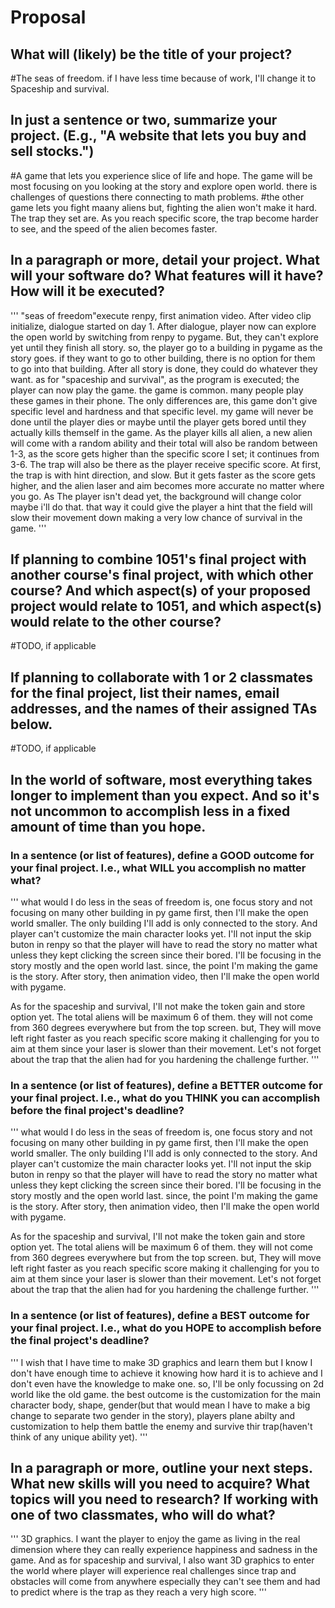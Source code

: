 # Proposal

## What will (likely) be the title of your project?
#The seas of freedom. if I have less time because of work, I'll change it to Spaceship and survival.

## In just a sentence or two, summarize your project. (E.g., "A website that lets you buy and sell stocks.")

#A game that lets you experience slice of life and hope. The game will be most focusing on you looking at the story and explore open world. there is challenges of questions there connecting to math problems.
#the other game lets you fight maany aliens but, fighting the alien won't make it hard. The trap they set are. As you reach specific score, the trap become harder to see, and the speed of the alien becomes faster. 

## In a paragraph or more, detail your project. What will your software do? What features will it have? How will it be executed?
'''
"seas of freedom"execute renpy, first animation video. After video clip initialize, dialogue started on day 1. After dialogue, player now can explore the open world by switching from renpy to pygame. But, they can't explore yet until they finish all story. so, the player go to a building in pygame as the story goes. if they want to go to other building, there is no option for them to go into that building. After all story is done, they could do whatever they want. 
as for "spaceship and survival", as the program is executed; the player can now play the game. the game is common. many people play these games in their phone. The only differences are, this game don't give specific level and hardness and that specific level. my game will never be done until the player dies or maybe until the player gets bored until they actually kills themself in the game. As the player kills all alien, a new alien will come with a random ability and their total will also be random between 1-3, as the score gets higher than the specific score I set; it continues from 3-6. The trap will also be there as the player receive specific score. At first, the trap is with hint direction, and slow. But it gets faster as the score gets higher, and the alien laser and aim becomes more accurate no matter where you go. As The player isn't dead yet, the background will change color maybe i'll do that. that way it could give the player a hint that the field will slow their movement down making a very low chance of survival in the game. 
'''

## If planning to combine 1051's final project with another course's final project, with which other course? And which aspect(s) of your proposed project would relate to 1051, and which aspect(s) would relate to the other course?

#TODO, if applicable

## If planning to collaborate with 1 or 2 classmates for the final project, list their names, email addresses, and the names of their assigned TAs below.

#TODO, if applicable

## In the world of software, most everything takes longer to implement than you expect. And so it's not uncommon to accomplish less in a fixed amount of time than you hope.

### In a sentence (or list of features), define a GOOD outcome for your final project. I.e., what WILL you accomplish no matter what?
'''
what would I do less in the seas of freedom is, one focus story and not focusing on many other building in py game first, then I'll make the open world smaller. The only building I'll add is only connected to the story. And player can't customize the main character looks yet. I'll not input the skip buton in renpy so that the player will have to read the story no matter what unless they kept clicking the screen since their bored. I'll be focusing in the story mostly and the open world last. since, the point I'm making the game is the story. After story, then animation video, then I'll make the open world with pygame. 

As for the spaceship and survival, I'll not make the token gain and store option yet. The total aliens will be maximum 6 of them. they will not come from 360 degrees everywhere but from the top screen. but, They will move left right faster as you reach specific score making it challenging for you to aim at them since your laser is slower than their movement. Let's not forget about the trap that the alien had for you hardening the challenge further. 
'''
### In a sentence (or list of features), define a BETTER outcome for your final project. I.e., what do you THINK you can accomplish before the final project's deadline?
'''
what would I do less in the seas of freedom is, one focus story and not focusing on many other building in py game first, then I'll make the open world smaller. The only building I'll add is only connected to the story. And player can't customize the main character looks yet. I'll not input the skip buton in renpy so that the player will have to read the story no matter what unless they kept clicking the screen since their bored. I'll be focusing in the story mostly and the open world last. since, the point I'm making the game is the story. After story, then animation video, then I'll make the open world with pygame. 

As for the spaceship and survival, I'll not make the token gain and store option yet. The total aliens will be maximum 6 of them. they will not come from 360 degrees everywhere but from the top screen. but, They will move left right faster as you reach specific score making it challenging for you to aim at them since your laser is slower than their movement. Let's not forget about the trap that the alien had for you hardening the challenge further. 
'''
### In a sentence (or list of features), define a BEST outcome for your final project. I.e., what do you HOPE to accomplish before the final project's deadline?
'''
I wish that I have time to make 3D graphics and learn them but I know I don't have enough time to achieve it knowing how hard it is to achieve and I don't even have the knowledge to make one. so, I'll be only focussing on 2d world like the old game. the best outcome is the customization for the main character body, shape, gender(but that would mean I have to make a big change to separate two gender in the story), players plane abilty and customization to help them battle the enemy and survive thir trap(haven't think of any unique ability yet).
'''
## In a paragraph or more, outline your next steps. What new skills will you need to acquire? What topics will you need to research? If working with one of two classmates, who will do what?
'''
3D graphics. I want the player to enjoy the game as living in the real dimension where they can really experience happiness and sadness in the game. And as for spaceship and survival, I also want 3D graphics to enter the world where player will experience real challenges since trap and obstacles will come from anywhere especially they can't see them and had to predict where is the trap as they reach a very high score. 
'''
